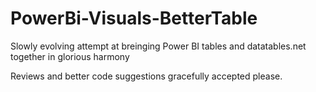# PowerBi-Visuals-BetterTable

Slowly evolving attempt at breinging Power BI tables and datatables.net together in glorious harmony

Reviews and better code suggestions gracefully accepted please.
